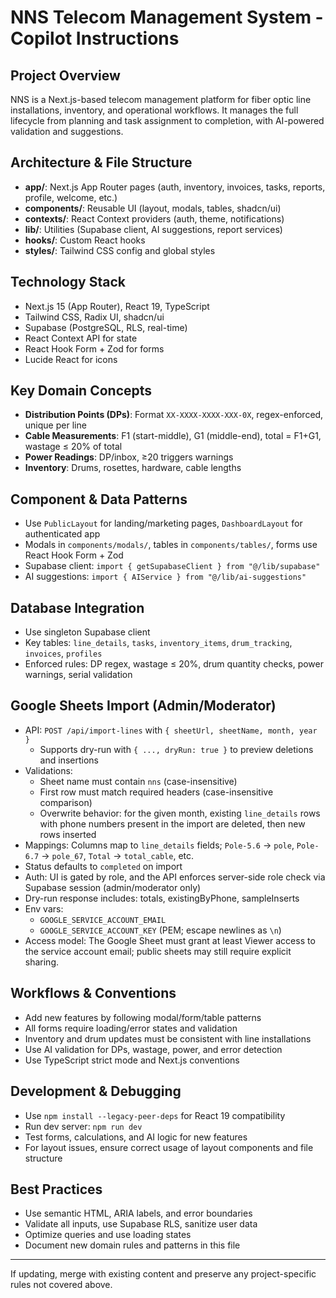 # NNS Telecom Management System - Copilot Instructions

## Project Overview

NNS is a Next.js-based telecom management platform for fiber optic line installations, inventory, and operational workflows. It manages the full lifecycle from planning and task assignment to completion, with AI-powered validation and suggestions.

## Architecture & File Structure

- **app/**: Next.js App Router pages (auth, inventory, invoices, tasks, reports, profile, welcome, etc.)
- **components/**: Reusable UI (layout, modals, tables, shadcn/ui)
- **contexts/**: React Context providers (auth, theme, notifications)
- **lib/**: Utilities (Supabase client, AI suggestions, report services)
- **hooks/**: Custom React hooks
- **styles/**: Tailwind CSS config and global styles

## Technology Stack

- Next.js 15 (App Router), React 19, TypeScript
- Tailwind CSS, Radix UI, shadcn/ui
- Supabase (PostgreSQL, RLS, real-time)
- React Context API for state
- React Hook Form + Zod for forms
- Lucide React for icons

## Key Domain Concepts

- **Distribution Points (DPs)**: Format `XX-XXXX-XXXX-XXX-0X`, regex-enforced, unique per line
- **Cable Measurements**: F1 (start-middle), G1 (middle-end), total = F1+G1, wastage ≤ 20% of total
- **Power Readings**: DP/inbox, ≥20 triggers warnings
- **Inventory**: Drums, rosettes, hardware, cable lengths

## Component & Data Patterns

- Use `PublicLayout` for landing/marketing pages, `DashboardLayout` for authenticated app
- Modals in `components/modals/`, tables in `components/tables/`, forms use React Hook Form + Zod
- Supabase client: `import { getSupabaseClient } from "@/lib/supabase"`
- AI suggestions: `import { AIService } from "@/lib/ai-suggestions"`

## Database Integration

- Use singleton Supabase client
- Key tables: `line_details`, `tasks`, `inventory_items`, `drum_tracking`, `invoices`, `profiles`
- Enforced rules: DP regex, wastage ≤ 20%, drum quantity checks, power warnings, serial validation

## Google Sheets Import (Admin/Moderator)

- API: `POST /api/import-lines` with `{ sheetUrl, sheetName, month, year }`
  - Supports dry-run with `{ ..., dryRun: true }` to preview deletions and insertions
- Validations:
  - Sheet name must contain `nns` (case-insensitive)
  - First row must match required headers (case-insensitive comparison)
  - Overwrite behavior: for the given month, existing `line_details` rows with phone numbers present in the import are deleted, then new rows inserted
- Mappings: Columns map to `line_details` fields; `Pole-5.6` -> `pole`, `Pole-6.7` -> `pole_67`, `Total` -> `total_cable`, etc.
- Status defaults to `completed` on import
- Auth: UI is gated by role, and the API enforces server-side role check via Supabase session (admin/moderator only)
- Dry-run response includes: totals, existingByPhone, sampleInserts
- Env vars:
  - `GOOGLE_SERVICE_ACCOUNT_EMAIL`
  - `GOOGLE_SERVICE_ACCOUNT_KEY` (PEM; escape newlines as `\n`)
- Access model: The Google Sheet must grant at least Viewer access to the service account email; public sheets may still require explicit sharing.

## Workflows & Conventions

- Add new features by following modal/form/table patterns
- All forms require loading/error states and validation
- Inventory and drum updates must be consistent with line installations
- Use AI validation for DPs, wastage, power, and error detection
- Use TypeScript strict mode and Next.js conventions

## Development & Debugging

- Use `npm install --legacy-peer-deps` for React 19 compatibility
- Run dev server: `npm run dev`
- Test forms, calculations, and AI logic for new features
- For layout issues, ensure correct usage of layout components and file structure

## Best Practices

- Use semantic HTML, ARIA labels, and error boundaries
- Validate all inputs, use Supabase RLS, sanitize user data
- Optimize queries and use loading states
- Document new domain rules and patterns in this file

---

If updating, merge with existing content and preserve any project-specific rules not covered above.
